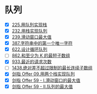 

# 队列

- [x] [225.用队列实现栈](https://leetcode-cn.com/problems/implement-stack-using-queues)
- [x] [232.用栈实现队列](https://leetcode-cn.com/problems/implement-queue-using-stacks)
- [x] [239.滑动窗口最大值](https://leetcode-cn.com/problems/sliding-window-maximum)
- [x] [387.字符串中的第一个唯一字符](https://leetcode-cn.com/problems/first-unique-character-in-a-string)
- [x] [622.设计循环队列](https://leetcode-cn.com/problems/design-circular-queue)
- [ ] [862.和至少为 K 的最短子数组](https://leetcode-cn.com/problems/shortest-subarray-with-sum-at-least-k)
- [x] [933.最近的请求次数](https://leetcode-cn.com/problems/number-of-recent-calls)
- [ ] [1438.绝对差不超过限制的最长连续子数组](https://leetcode.cn/problems/longest-continuous-subarray-with-absolute-diff-less-than-or-equal-to-limit/description/)
- [x] [剑指 Offer 09.用两个栈实现队列](https://leetcode-cn.com/problems/yong-liang-ge-zhan-shi-xian-dui-lie-lcof)
- [x] [剑指 Offer 59 - I.滑动窗口的最大值](https://leetcode-cn.com/problems/hua-dong-chuang-kou-de-zui-da-zhi-lcof/)
- [x] [剑指 Offer 59 - II.队列的最大值](https://leetcode-cn.com/problems/dui-lie-de-zui-da-zhi-lcof/)